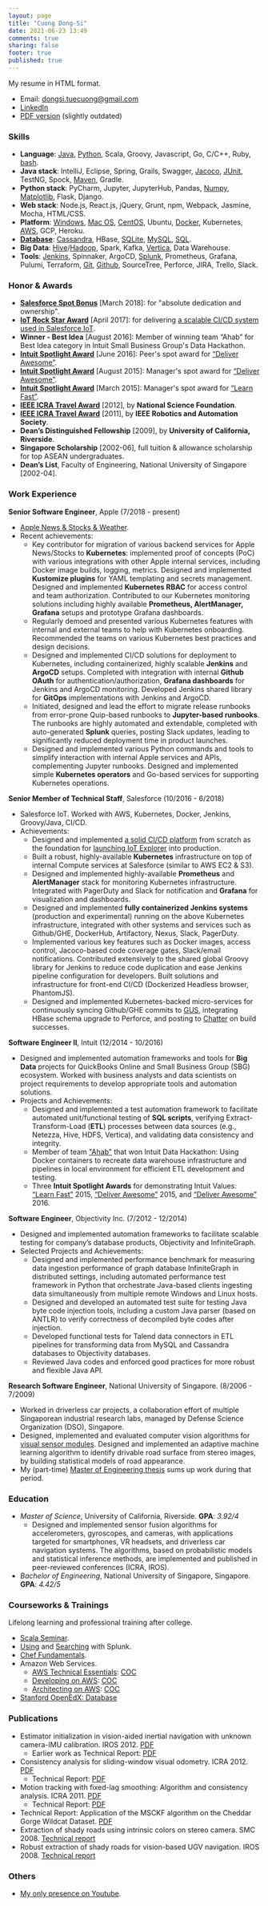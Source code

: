 ```yaml
---
layout: page
title: "Cuong Dong-Si"
date: 2021-06-23 13:49
comments: true
sharing: false
footer: true
published: true
---
```


My resume in HTML format.

* Email: dongsi.tuecuong@gmail.com
* [LinkedIn](https://www.linkedin.com/in/cuong-dong-si-479b326)
* [PDF version](/download/Resume.pdf) (slightly outdated)

<!--
Checklist:

1. Unify the following versions: LinkedIn, PDF, Web (github.io).
2. Enable Publications section?
3. Compare Skills section vs Blog categories.
-->

### Skills

<!--
Want to do: 
-->
<!-- SKIPPED:
* Languages: Matlab, [Perl](/blog/categories/perl/).
* Database: XPath, XQuery.
* Java stack: 
  * Libraries: Guava, SLF4J, JCommander, [Swing](https://github.com/tdongsi/java/tree/master/my.vip.applets), [JDBC](/blog/categories/jdbc/)
  * Build: Ant, sbt (Scala)
  * Test: Gatling, JMeter, JMockit, RestAssured.
* Python stack: PyPI, virtualenv.
* **Ruby stack**: rake, Gem/Bundle, Rails.
* JavaScript stack: ExpressJS, MongoDB.
* Others: ANTLR, Boost, OpenCV, Eigen
* Platform: SunOS, HP-UX
* Big Data: Dimensional Modeling (Kimball), Netezza, Tableau
* Tools:
  * DevOps: Datadog, SonarQube, Nexus, VMWare, VirtualBox
  * Teamware: MediaWiki, Confluence
  * Version control: Subversion
  * IDE: Visual Studio
  * Configuration: Pulumi, Terraform, Puppet, Ansible, Chef,
  * Virtualization: Vagrant,
-->
* **Language**: 
  [Java](/blog/categories/java/),
  [Python](/blog/categories/python/), 
  Scala, Groovy, Javascript, 
  Go, C/C++,
  Ruby,
  [bash](/blog/categories/bash/). 
* **Java stack**: 
  IntelliJ, Eclipse, 
  Spring, Grails,   <!-- Frameworks -->
  Swagger,  <!-- Libraries -->
  [Jacoco](/blog/2017/09/23/jacoco-in-maven-project/),
  [JUnit](/blog/categories/junit/), TestNG, Spock, <!-- Test -->
  [Maven](/blog/categories/maven/), Gradle. <!-- Build -->
* **Python stack**:
  PyCharm, Jupyter, JupyterHub, 
  Pandas, <!-- Data manipulation -->
  [Numpy](/blog/categories/numpy/), [Matplotlib](/blog/categories/matplotlib/), <!-- Matlab -->
  Flask, Django.  <!-- Web Framework -->
* **Web stack**:
  Node.js, React.js, jQuery, <!-- Framework -->
  Grunt, npm, Webpack, <!-- Build -->
  Jasmine, Mocha, <!-- Test -->
  HTML/CSS.
* **Platform**: 
  [Windows](/blog/categories/windows/), 
  [Mac OS](/blog/categories/macosx/), 
  [CentOS](/blog/categories/centos/),
  Ubuntu,
  [Docker](/blog/categories/docker/), Kubernetes, <!-- Container -->
  [AWS](/blog/categories/aws/), GCP,
  Heroku.
* [**Database**](/blog/categories/database/): 
  [Cassandra](/blog/categories/cassandra/),
  HBase,
  [SQLite](/blog/categories/sqlite/), 
  [MySQL](/blog/categories/mysql/),
  [SQL](/blog/categories/sql/).
* **Big Data**:
  [Hive](/blog/categories/hive/)/[Hadoop](/blog/categories/hadoop/),
  Spark,
  Kafka,
  [Vertica](/blog/categories/vertica/),
  Data Warehouse.
* **Tools**:
  [Jenkins](/blog/categories/jenkins/), Spinnaker, ArgoCD, <!-- CI/CD --> 
  [Splunk](/download/training/COC_Searching_Splunk.pdf), Prometheus, Grafana, <!-- Monitoring --> 
  Pulumi, Terraform, <!-- Configuration -->
  [Git](/blog/categories/git/), 
  [Github](https://github.com/tdongsi), 
  SourceTree, 
  Perforce, <!-- Version Control --> 
  JIRA, Trello, Slack. <!-- Teamware --> 
 
### Honor & Awards

* [**Salesforce Spot Bonus**](/download/awards/2018_Spot_Bonus.pdf) [March 2018]: for "absolute dedication and ownership".
* [**IoT Rock Star Award**](/download/awards/2017_IoT_Star.jpg) [April 2017]: for delivering [a scalable CI/CD system used in Salesforce IoT](/download/awards/2017_IoT_slide.jpg).
* **Winner - Best Idea** [August 2016]: Member of winning team “Ahab” for Best Idea category in Intuit Small Business Group's Data Hackathon. 
* [**Intuit Spotlight Award**](/download/awards/2016_Deliver_Awesome.pdf) [June 2016]: Peer's spot award for [“Deliver Awesome”](https://about.intuit.com/about_intuit/operating_values/).
* [**Intuit Spotlight Award**](/download/awards/2015_Deliver_Awesome.pdf) [August 2015]: Manager's spot award for [“Deliver Awesome”](https://about.intuit.com/about_intuit/operating_values/).
* [**Intuit Spotlight Award**](/download/awards/2015_Learn_Fast.pdf) [March 2015]: Manager's spot award for [“Learn Fast”](https://about.intuit.com/about_intuit/operating_values/).
* [**IEEE ICRA Travel Award**](/download/awards/ICRA_2012_Travel.pdf) [2012], by **National Science Foundation**.
* [**IEEE ICRA Travel Award**](/download/awards/ICRA_2011_Travel.pdf) [2011], by **IEEE Robotics and Automation Society**.
* **Dean’s Distinguished Fellowship** [2009], by **University of California, Riverside**.
* **Singapore Scholarship** [2002-06], full tuition & allowance scholarship for top ASEAN undergraduates.
* **Dean’s List**, Faculty of Engineering, National University of Singapore [2002-04].

<!--
* **Best committee member certificate**, IEEE NUS Student Brach Annual General Meeting [2005].
* **Champion**, IEEE All-Singapore University Tech Quiz [2005, 2006].
* **First Prize**, Vietnam National Physics Olympiad for Universities [2002]
* **Merit Prize**, Vietnam National Physics Olympiad for High Schools [2001]
-->

### Work Experience

**Senior Software Engineer**, <a name="Apple">Apple</a> (7/2018 - present)

* [Apple News & Stocks & Weather](https://www.cnet.com/news/apple-news-adds-browse-tab-brings-news-to-stocks/).
* Recent achievements:
  * Key contributor for migration of various backend services for Apple News/Stocks to **Kubernetes**: implemented proof of concepts (PoC) with various integrations with other Apple internal services, including Docker image builds, logging, metrics. 
    Designed and implemented **Kustomize plugins** for YAML templating and secrets management. 
    Designed and implemented **Kubernetes RBAC** for access control and team authorization. 
    Contributed to our Kubernetes monitoring solutions including highly available **Prometheus, AlertManager, Grafana** setups and prototype Grafana dashboards.
  * Regularly demoed and presented various Kubernetes features with internal and external teams to help with Kubernetes onboarding. 
    Recommended the teams on various Kubernetes best practices and design decisions.
  * Designed and implemented CI/CD solutions for deployment to Kubernetes, including containerized, highly scalable **Jenkins** and **ArgoCD** setups. 
    Completed with integration with internal **Github OAuth** for authentication/authorization, **Grafana dashboards** for Jenkins and ArgoCD monitoring. 
    Developed Jenkins shared library for **GitOps** implementations with Jenkins and ArgoCD.
  * Initiated, designed and lead the effort to migrate release runbooks from error-prone Quip-based runbooks to **Jupyter-based runbooks**. 
    The runbooks are highly automated and extendable, completed with auto-generated **Splunk** queries, posting Slack updates, leading to significantly reduced deployment time in product launches.
  * Designed and implemented various Python commands and tools to simplify interaction with internal Apple services and APIs, complementing Jupyter runbooks. 
    Designed and implemented simple **Kubernetes operators** and Go-based services for supporting Kubernetes operations.

<!-- 2021
Key achievements?

ArgoCD: setting up ArgoCD instances (beta/prod). Fully integrated with other systems in Apple such as ProdGit OAuth for authentication/authorization, Prometheus/Grafana for monitoring. Advised the team on best usage practices, integration with CI/CD pipelines for GitOps implementation. Upgraded and scaled up ArgoCD prod to host applications for Solr infra monitoring as well as DEVEL/TEST services for ACI Kube migration.

Orca-Jenkins: working with Data Engineering team and DataOps for general migraiton of Orca-Jenkins to ACI Kube: migration of Jenkins configurations to ACI Kube-based ConfigMaps, migration of classic jobs to Pipeline-based jobs for more resilience against container restarts, ArgoCD/Kustomize for Jenkins updates/deployments. 

CI/CD: First implementations of nightly deployment and on-demand deployment for ACI Kube: Docker images for Jenkins agent to execute Gradle/ArgoCD commands, basic automation scripts, Jenkins shared library for orchestration. On-going project.

ACI Kube migration: 
* url-bucketing-service: Swift-based service into ACI-Kube. Implemented automated deployment Jenkins jobs (Kustomize-based, not PCL-based) for Weian.
* anf-toolbox migration with PCL: Porting anf-toolbox repo to ACI Kube using PCL: 3 services, convert Gneiss team's/Independent Release idiosyncrasies in Slug build/PIE deployment into corresponding Gradle jib/PCL-based configs. 
* Work with News-SRE for utility/Background services and other implementations: Access control policies, event-watchers for logging events into Splunk and helping troubleshooting, pod-reaper for automatic cleanup

Misc: 
* Refactoring and continue improving Jupyter runbook: more readable and easier-to-update Splunk queries and better generation of clickable URLs (use in runbook/sent to Slack). 
-->

<!-- 2020
What were your key achievements?

* Lead the DevOps initiative to migrate from error-prone Quip runbooks to Jupyter-based runbooks. 
  Designed and implemented the first version of Jupyter runbook and used it for 1.39 release as the release DRI.
  Started some of deployment-day's best practices: single driver controlling the runbook, explicit monitoring assingments among the DevOps team.
* CI/CD: Optimized nightly deployments to DEVEL/TEST/QA and reduced average deployment times from 3 hours to 1h45+ mins. 
  Investigated and restored PRBs for Algorithms and Authoring repos, generalized the PRBs with regex to reduce tasks on branching days. 
* Blazing the trails for APC/ACI Kube migration:
  * Brought up ops-webapp and acb-service in APC and ACI Kube as the sample applications for others to follow. 
    Designed and implemented general strategy for YAML templating with Kustomize and Kustomize plugins. 
    Implemented various integration with Apple’s other internal services: Splunk logging, Hubble metrics, ACI services, credentials management, ACL management, etc.
  * Recommended DevOps team on general architecture/strategy in ACI Kube in various aspects: YAML templating (Helm vs. Kustomize vs. Terraform), secret management (Vault vs. k8s Secrets), access management (RBAC), namespace (Mega namespace vs team namespace), general News conventions in Kube (e.g., container name, labels).
  * Identified and resolved early issues in APC/Kube (networking in APC, DNS issue in ACI Kube us-west-2a). Identified and documented differences between APC v1 vs ACI Kube v2.
  * Worked with external teams: 
    Worked with ACI Kube to identify the potential scalability blockers for ACI Kube migration and created radars for ACI Kube Scale team to request further testing. 
    Work with News-SRE, bring Sharan up to speed with Kubernetes and improved ACL based on their feedback.
  * Regularly demoed and presented various Kube and/or Kubernetes features with DevOps team as well as external teams (DataEng, ACB team) to help with Kube onboarding. 
* Contributed and provided Kubernetes consultation/feedback for News-Solr in Kube project:
  * Implemented Grafana in APC (integrated with Apple LDAP for authentication, Apple Directory ACL groups for authorization). 
    Sample dashboard to show how to integrate with Prometheus for monitoring when Mosaic is not yet available.
  * General advices on architecture: Job/CronJob for running CLIs, advices on HA setup for Prometheus/AlertManager stack.
* Provided support to teams in Apple News: 
  * DataEng support: Extended pie-cli to add Spark deployment functionality for Data Engineering. 
    Laid out the framework so that Okehee/Liang can further contribute from DataEng side. 
    Took consultation role for general Orca-Jenkins troubleshooting, advised DataEng team on general architecture of Jenkins in Kubernetes and their general migration journey to ACI Kube.
-->

<!-- 2019
What were your key achievements?

* Modernized Jenkins-based deployment pipelines for DEVEL/TEST/QA/STAGING: from separate, divergent, GUI-based Jenkins pipelines to unified, code-based pipelines.
  * Refactored large code sections shared by 4 pipelines into "Jenkins shared library" to reduce copy & paste-ing code.
* PIE CLI, Secrets CLI: Made the tools more resilient against exceptional scenarios (e.g., 4xx/5xx from PIE APIs).  Added numerous functional & unit tests to prevent regressions, introduced mocking as proof of functionality.
* Improved secret management practices for DevOps tools and code: using Jenkins secret files and environments, dashboard of credential usages, internal Secrets v2 migration.
* Implemented Jenkins Splunk dashboards for DevOps-Jenkins and News-Orca. 
* Jupyter deployment runbook: demonstrated in News Hackathon. Personal use for 1.34 Staging/Prod launches and ad-hoc fixes for nightly QA deployments.
* News-Publisher in a Pod: investigated issues, fixed problems. Extended the pod (i.e., adding services) to support additional development needs of News Publisher team.  
-->

**Senior Member of Technical Staff**, <a name="Salesforce">Salesforce</a> (10/2016 - 6/2018)

* Salesforce IoT. Worked with AWS, Kubernetes, Docker, Jenkins, Groovy/Java, CI/CD.
* Achievements:
  * Designed and implemented [a solid CI/CD platform](/download/awards/2017_Promotion.jpg) from scratch as the foundation for [launching IoT Explorer](http://www.zdnet.com/article/salesforce-launches-iot-explorer-aims-to-bring-sensor-data-to-business-users/) into production. 
  * Built a robust, highly-available **Kubernetes** infrastructure on top of internal Compute services at Salesforce (similar to AWS EC2 & S3).
  * Designed and implemented highly-available **Prometheus** and **AlertManager** stack for monitoring Kubernetes infrastructure.
    Integrated with PagerDuty and Slack for notification and **Grafana** for visualization and dashboards.
  * Designed and implemented **fully containerized Jenkins systems** (production and experimental) running on the above Kubernetes infrastructure, integrated with other systems and services such as Github/GHE, DockerHub, Artifactory, Nexus, Slack, PagerDuty. 
  * Implemented various key features such as Docker images, access control, Jacoco-based code coverage gates, Slack/email notifications.
    Contributed extensively to the shared global Groovy library for Jenkins to reduce code duplication and ease Jenkins pipeline configuration for developers.
    Built solutions and infrastructure for front-end CI/CD (Dockerized Headless browser, PhantomJS).
  * Designed and implemented Kubernetes-backed micro-services for continuously syncing Github/GHE commits to [GUS](https://developer.salesforce.com/blogs/engineering/2014/08/meet-gus-keeping-salesforce-agile.html), integrating HBase schema upgrade to Perforce, and posting to [Chatter](https://www.salesforce.com/products/chatter/overview/) on build successes.
<!--
  * Security Champion for the team: championing for best practices for secure, scalable, highly-available services.
-->

**Software Engineer II**, <a name="Intuit">Intuit</a> (12/2014 - 10/2016) 

* Designed and implemented automation frameworks and tools for **Big Data** projects for QuickBooks Online and Small Business Group (SBG) ecosystem. 
  Worked with business analysts and data scientists on project requirements to develop appropriate tools and automation solutions.
* Projects and Achievements:
  * Designed and implemented a test automation framework to facilitate automated unit/functional testing of **SQL scripts**, 
    verifying Extract-Transform-Load (**ETL**) processes between data sources (e.g., Netezza, Hive, HDFS, Vertica), and validating data consistency and integrity.
  * Member of team ["Ahab"](https://en.wikipedia.org/wiki/Moby-Dick) that won Intuit Data Hackathon: 
    Using Docker containers to recreate data warehouse infrastructure and pipelines in local environment for efficient ETL development and testing.
  * Three **Intuit Spotlight Awards** for demonstrating Intuit Values: [“Learn Fast”](/download/awards/2015_Learn_Fast.pdf) 2015, [“Deliver Awesome”](/download/awards/2015_Deliver_Awesome.pdf) 2015, and [“Deliver Awesome”](/download/awards/2016_Deliver_Awesome.pdf) 2016.
  
**Software Engineer**, Objectivity Inc. (7/2012 - 12/2014)

* Designed and implemented automation frameworks to facilitate scalable testing for company’s database products, Objectivity and InfiniteGraph.
* Selected Projects and Achievements:
    * Designed and implemented performance benchmark for measuring data ingestion performance of graph database InfiniteGraph in distributed settings, 
      including automated performance test framework in Python that orchestrate Java-based clients ingesting data simultaneously from multiple remote Windows and Linux hosts.
    * Designed and developed an automated test suite for testing Java byte code injection tools, including a custom Java parser (based on ANTLR) to verify correctness of decompiled byte codes after injection.
    * Developed functional tests for Talend data connectors in ETL pipelines for transforming data from MySQL and Cassandra databases to Objectivity databases.
    * Reviewed Java codes and enforced good practices for more robust and flexible Java API.

<!--
*Selected Projects and Achievements*:

* Designed and implemented test plans for measuring data ingestion performance of graph
  database InfiniteGraph in distributed multi-client settings. Set up and configured a network of eight Linux and Windows hosts with OpenSSH. Fully automated performance tests using Python scripts, in which multiple Java test applications are compiled and ingest data simultaneously from multiple remote hosts.
* Designed and developed an automated test suite for testing Java byte code injection tools, including a custom Java parser (based on ANLTR) to verify correctness of decompiled byte codes after injection.
* Developed generic-based JUnit tests for database-backed Java collection classes, based on Guava library. 5000+ JUnit tests effectively added into nightly test suite within a month.
* Developed functional tests for Talend data connectors that convert data from MySQL and Cassandra databases to Objectivity databases.
* Developed performance tests for Objectivity/DB with different network configurations and use cases to check for performance regressions. Automated generating performance reports from raw performance logs using Python.
-->

**Research Software Engineer**, National University of Singapore. (8/2006 - 7/2009)

* Worked in driverless car projects, a collaboration effort of multiple Singaporean industrial research labs, managed by Defense Science Organization (DSO), Singapore.
* Designed, implemented and evaluated computer vision algorithms for [visual sensor modules](/resume/calibration_2007.jpg). 
  Designed and implemented an adaptive machine learning algorithm to identify drivable road surface from stereo images, by building statistical models of road appearance.
* My (part-time) [Master of Engineering thesis](/download/pubs/MEng.pdf) sums up work during that period.

### Education

* *Master of Science*, University of California, Riverside. **GPA**: *3.92/4*
  * Designed and implemented sensor fusion algorithms for accelerometers, gyroscopes, and cameras, with applications targeted for smartphones, VR headsets, and driverless car navigation systems. 
    The algorithms, based on probabilistic models and statistical inference methods, are implemented and published in peer-reviewed conferences (ICRA, IROS).
* *Bachelor of Engineering*, National University of Singapore, Singapore. **GPA**: *4.42/5*

### Courseworks & Trainings

Lifelong learning and professional training after college.

* [Scala Seminar](/download/training/COC_Scala_Seminar.pdf).
* [Using](/download/training/COC_Using_Splunk.pdf) and [Searching](/download/training/COC_Searching_Splunk.pdf) with Splunk.
* [Chef Fundamentals](/download/training/COC_Chef.pdf).
* Amazon Web Services.
  * [AWS Technical Essentials](https://aws.amazon.com/training/course-descriptions/essentials/): [COC](/download/training/COC_AWS_Essentials.pdf)
  * [Developing on AWS](https://aws.amazon.com/training/course-descriptions/developing/): [COC](/download/training/COC_Developing_on_AWS.pdf)
  * [Architecting on AWS](https://aws.amazon.com/training/course-descriptions/architect/): [COC](/download/training/COC_Architecting_on_AWS.pdf)
* [Stanford OpenEdX: Database](/download/training/2014_Database_cert.pdf)

### Publications

* Estimator initialization in vision-aided inertial navigation with unknown camera-IMU calibration. IROS 2012. [PDF](/download/pubs/DongSi2012IROS.pdf)
  * Earlier work as Technical Report: [PDF](/download/pubs/2011_VIO_Init_TR.pdf)
* Consistency analysis for sliding-window visual odometry. ICRA 2012. [PDF](/download/pubs/DongSi2012ICRA.pdf)
  * Technical Report: [PDF](/download/pubs/ICRA12_TR.pdf)
* Motion tracking with fixed-lag smoothing: Algorithm and consistency analysis. ICRA 2011. [PDF](/download/pubs/DongSi2011ICRA.pdf)
  * Technical Report: [PDF](/download/pubs/ICRA11_TR.pdf)
* Technical Report: Application of the MSCKF algorithm on the Cheddar Gorge Wildcat Dataset. [PDF](/download/pubs/2010_MSCKF_Cheddar_Gorge.pdf)
* Extraction of shady roads using intrinsic colors on stereo camera. SMC 2008. [Technical report](/download/pubs/MEng.pdf)
* Robust extraction of shady roads for vision-based UGV navigation. IROS 2008. [Technical report](/download/pubs/MEng.pdf)

### Others

* [My only presence on Youtube](/blog/2011/02/07/optical-flow-demo/). 
